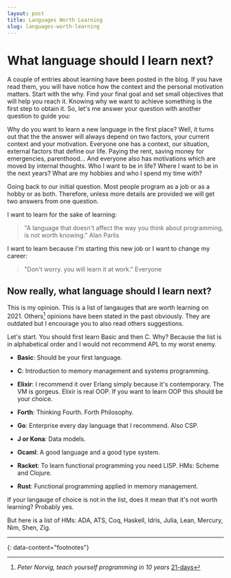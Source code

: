 ```yaml
---
layout: post
title: Languages Worth Learning
slug: languages-worth-learning
---
```


# What language should I learn next?

A couple of entries about learning have been posted in the blog. If you have read them, you will have notice how the context and the personal motivation matters. Start with the why. Find your final goal and set small objectives that will help you reach it. Knowing why we want to achieve something is the first step to obtain it. So, let's me answer your question with another question to guide you:

Why do you want to learn a new language in the first place? Well, it turns out that the the answer will always depend on two factors, your current context and your motivation. Everyone one has a context, our situation, external factors that define our life. Paying the rent, saving money for emergencies, parenthood... And everyone also has motivations which are moved by internal thoughts. Who I want to be in life? Where I want to be in the next years? What are my hobbies and who I spend my time with? 

Going back to our initial question. Most people program as a job or as a hobby or as both. Therefore, unless more details are provided we will get two answers from one question.

I want to learn for the sake of learning:

>"A language that doesn't affect the way you think about programming, is not worth knowing." Alan Parlis

I want to learn because I'm starting this new job or I want to change my career:

>"Don't worry. you will learn it at work." Everyone

## Now really, what language should I learn next?

This is my opinion. This is a list of langauges that are worth learning on 2021. Others[^1] opinions have been stated in the past obviously. They are outdated but I encourage you to also read others suggestions. 

Let's start. You should first learn Basic and then C. Why? Because the list is in alphabetical order and I would not recommend APL to my worst enemy.

- **Basic**: Should be your first language.

- **C**: Introduction to memory management and systems programming.

- **Elixir**: I recommend it over Erlang simply because it's contemporary. The VM is gorgeus. Elixir is real OOP. If you want to learn OOP this should be your choice.

- **Forth**: Thinking Fourth. Forth Philosophy. 

- **Go**: Enterprise every day language that I recommend. Also CSP.

- **J or Kona**: Data models.

- **Ocaml**: A good language and a good type system.

- **Racket**: To learn functional programming you need LISP. HMs: Scheme and Clojure. 

- **Rust**: Functional programming applied in memory management.

If your langauge of choice is not in the list, does it mean that it's not worth learning? Probably yes. 

But here is a list of HMs: ADA, ATS, Coq, Haskell, Idris, Julia, Lean, Mercury, Nim, Shen, Zig.

---
{: data-content="footnotes"}

[^1]: *Peter Norvig, teach yourself programming in 10 years* [21-days](https://norvig.com/21-days.html)